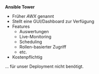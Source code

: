 <strong>Ansible Tower</strong>

* Früher _AWX_ genannt
* Stellt eine GUI/Dashboard zur Verfügung
* Features
    * Auswertungen
    * Live-Monitoring
    * Scheduling
    * Rollen-basierter Zugriff
    * etc.
* Kostenpflichtig

... für unser Deployment nicht benötigt.
